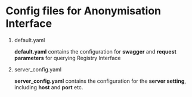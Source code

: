 # Config files for Anonymisation Interface

 1. default.yaml

     **default.yaml** contains the configuration for **swagger** and **request parameters** for querying Registry Interface

 2. server_config.yaml

     **server_config.yaml** contains the configuration for the **server setting**, including **host** and **port** etc.
